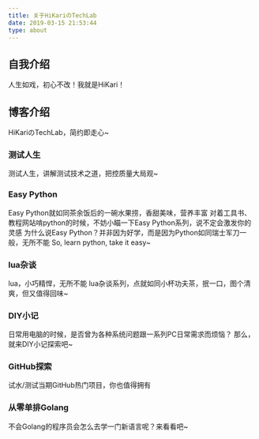 ```yaml
---
title: 关于HiKariのTechLab
date: 2019-03-15 21:53:44
type: about
---
```


## 自我介绍

人生如戏，初心不改！我就是HiKari！

## 博客介绍

HiKariのTechLab，简约即走心~

### 测试人生

测试人生，讲解测试技术之道，把控质量大局观~

### Easy Python

Easy Python就如同茶余饭后的一碗水果捞，香甜美味，营养丰富
对着工具书、教程网站啃python的时候，不妨小瞄一下Easy Python系列，说不定会激发你的灵感
为什么说Easy Python？并非因为好学，而是因为Python如同瑞士军刀一般，无所不能
So, learn python, take it easy~

### lua杂谈

lua，小巧精悍，无所不能
lua杂谈系列，点就如同小杯功夫茶，抿一口，图个清爽，但又值得回味~

### DIY小记

日常用电脑的时候，是否曾为各种系统问题跟一系列PC日常需求而烦恼？
那么，就来DIY小记探索吧~

### GitHub探索

试水/测试当期GitHub热门项目，你也值得拥有

### 从零单排Golang

不会Golang的程序员会怎么去学一门新语言呢？来看看吧~
